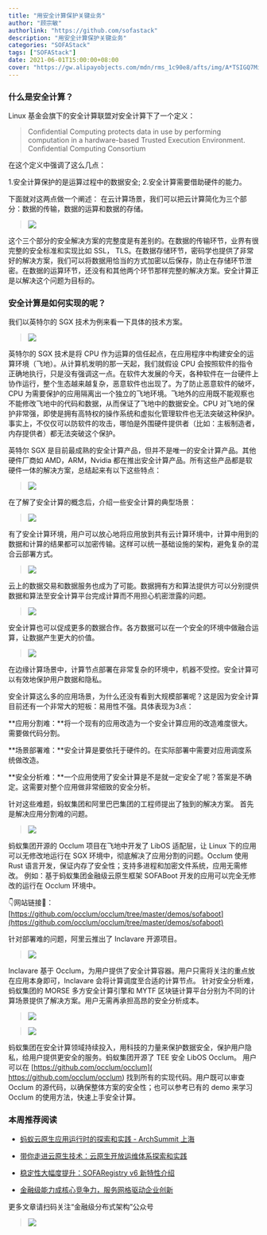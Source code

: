 ```yaml
---
title: "用安全计算保护关键业务"
author: "顾宗敏"
authorlink: "https://github.com/sofastack"
description: "用安全计算保护关键业务"
categories: "SOFAStack"
tags: ["SOFAStack"]
date: 2021-06-01T15:00:00+08:00
cover: "https://gw.alipayobjects.com/mdn/rms_1c90e8/afts/img/A*TSIGQ7MiwSAAAAAAAAAAAAAAARQnAQ"
---
```


### 什么是安全计算？   

Linux 基金会旗下的安全计算联盟对安全计算下了一个定义：
>Confidential Computing protects data in use by performing computation in a hardware-based Trusted Execution Environment.
Confidential Computing Consortium

在这个定义中强调了这么几点：

1.安全计算保护的是运算过程中的数据安全;
2.安全计算需要借助硬件的能力。

下面就对这两点做一个阐述：
在云计算场景，我们可以把云计算简化为三个部分：数据的传输，数据的运算和数据的存储。

>![](https://gw.alipayobjects.com/mdn/sofastack/afts/img/A*nBdvRIoRVXEAAAAAAAAAAAAAARQnAQ)

这个三个部分的安全解决方案的完整度是有差别的。在数据的传输环节，业界有很完整的安全标准和实现比如 SSL， TLS。在数据存储环节，密码学也提供了非常好的解决方案，我们可以将数据用恰当的方式加密以后保存，防止在存储环节泄密。在数据的运算环节，还没有和其他两个环节那样完整的解决方案。安全计算正是以解决这个问题为目标的。

### 安全计算是如何实现的呢？    

我们以英特尔的 SGX 技术为例来看一下具体的技术方案。

>![](https://gw.alipayobjects.com/mdn/sofastack/afts/img/A*VXtTSJ-O9goAAAAAAAAAAAAAARQnAQ)

英特尔的 SGX 技术是将 CPU 作为运算的信任起点，在应用程序中构建安全的运算环境（飞地）。从计算机发明的那一天起，我们就假设 CPU 会按照软件的指令正确地执行，只是没有强调这一点。在软件大发展的今天，各种软件在一台硬件上协作运行，整个生态越来越复杂，恶意软件也出现了。为了防止恶意软件的破坏，CPU 为需要保护的应用隔离出一个独立的飞地环境。飞地外的应用既不能观察也不能修改飞地中的代码和数据，从而保证了飞地中的数据安全。CPU 对飞地的保护非常强，即使是拥有高特权的操作系统和虚拟化管理软件也无法突破这种保护。事实上，不仅仅可以防软件的攻击，哪怕是外围硬件提供者（比如：主板制造者，内存提供者）都无法突破这个保护。

英特尔 SGX 是目前最成熟的安全计算产品，但并不是唯一的安全计算产品。其他硬件厂商如 AMD，ARM，Nvidia 都在推出安全计算产品。所有这些产品都是软硬件一体的解决方案，总结起来有以下这些特点：

>![](https://gw.alipayobjects.com/mdn/sofastack/afts/img/A*qhNzR7MAOYsAAAAAAAAAAAAAARQnAQ)

在了解了安全计算的概念后，介绍一些安全计算的典型场景：

>![](https://gw.alipayobjects.com/mdn/sofastack/afts/img/A*kZLuQLWj6fIAAAAAAAAAAAAAARQnAQ)

有了安全计算环境，用户可以放心地将应用放到共有云计算环境中，计算中用到的数据和计算的结果都可以加密传输。这样可以统一基础设施的架构，避免复杂的混合云部署方式。

>![](https://gw.alipayobjects.com/mdn/sofastack/afts/img/A*snJnSIFT1-oAAAAAAAAAAAAAARQnAQ)

云上的数据交易和数据服务也成为了可能。数据拥有方和算法提供方可以分别提供数据和算法至安全计算平台完成计算而不用担心机密泄露的问题。

>![](https://gw.alipayobjects.com/mdn/sofastack/afts/img/A*9bpOT6JaC5MAAAAAAAAAAAAAARQnAQ)

安全计算也可以促成更多的数据合作。各方数据可以在一个安全的环境中做融合运算，让数据产生更大的价值。

>![](https://gw.alipayobjects.com/mdn/sofastack/afts/img/A*8iw9R6EK8n0AAAAAAAAAAAAAARQnAQ)

在边缘计算场景中，计算节点部署在非常复杂的环境中，机器不受控。安全计算可以有效地保护用户数据和隐私。

安全计算这么多的应用场景，为什么还没有看到大规模部署呢？这是因为安全计算目前还有一个非常大的短板：易用性不强。具体表现为3点：

**应用分割难：**将一个现有的应用改造为一个安全计算应用的改造难度很大。需要做代码分割。

**场景部署难：**安全计算是要依托于硬件的。在实际部署中需要对应用调度系统做改造。

**安全分析难：**一个应用使用了安全计算是不是就一定安全了呢？答案是不确定。这需要对整个应用做非常细致的安全分析。

针对这些难题，蚂蚁集团和阿里巴巴集团的工程师提出了独到的解决方案。
首先是解决应用分割难的问题。

>![](https://gw.alipayobjects.com/mdn/sofastack/afts/img/A*yqzJQJTyfHUAAAAAAAAAAAAAARQnAQ)

蚂蚁集团开源的 Occlum 项目在飞地中开发了 LibOS 适配层，让 Linux 下的应用可以无修改地运行在 SGX 环境中，彻底解决了应用分割的问题。Occlum 使用 Rust 语言开发，保证内存了安全性；支持多进程和加密文件系统，应用无需修改。
例如：基于蚂蚁集团金融级云原生框架 SOFABoot 开发的应用可以完全无修改的运行在 Occlum 环境中。

👇网站链接🔗：
[https://github.com/occlum/occlum/tree/master/demos/sofaboot](https://github.com/occlum/occlum/tree/master/demos/sofaboot)

针对部署难的问题，阿里云推出了 Inclavare 开源项目。

>![](https://gw.alipayobjects.com/mdn/sofastack/afts/img/A*vVYgTZ2CxbgAAAAAAAAAAAAAARQnAQ)

Inclavare 基于 Occlum，为用户提供了安全计算容器。用户只需将关注的重点放在应用本身即可，Inclavare 会将计算调度至合适的计算节点。
针对安全分析难，蚂蚁集团的 MORSE 多方安全计算引擎和 MYTF 区块链计算平台分别为不同的计算场景提供了解决方案。用户无需再承担高昂的安全分析成本。

>![](https://gw.alipayobjects.com/mdn/sofastack/afts/img/A*3W1qQ60TN9cAAAAAAAAAAAAAARQnAQ)

>![](https://gw.alipayobjects.com/mdn/sofastack/afts/img/A*7_UWQLOnt9QAAAAAAAAAAAAAARQnAQ)

蚂蚁集团在安全计算领域持续投入，用科技的力量来保护数据安全，保护用户隐私，给用户提供更安全的服务。蚂蚁集团开源了 TEE 安全 LibOS Occlum。
用户可以在 [https://github.com/occlum/occlum]( https://github.com/occlum/occlum) 找到所有的实现代码。用户既可以审查 Occlum 的源代码，以确保整体方案的安全性；也可以参考已有的 demo 来学习 Occlum 的使用方法，快速上手安全计算。

### 本周推荐阅读

- [蚂蚁云原生应用运行时的探索和实践 - ArchSummit 上海](https://mp.weixin.qq.com/s?__biz=MzUzMzU5Mjc1Nw==&mid=2247487717&idx=1&sn=ca9452cdc10989f61afbac2f012ed712&chksm=faa0ff3fcdd77629d8e5c8f6c42af3b4ea227ee3da3d5cdf297b970f51d18b8b1580aac786c3&scene=21)

- [带你走进云原生技术：云原生开放运维体系探索和实践](https://mp.weixin.qq.com/s?__biz=MzUzMzU5Mjc1Nw==&mid=2247488044&idx=1&sn=ef6300d4b451723aa5001cd3deb17fbc&chksm=faa0fdf6cdd774e03ccd9130099674720a81e7e109ecf810af147e08778c6582636769646490&scene=21)

- [稳定性大幅度提升：SOFARegistry v6 新特性介绍](https://mp.weixin.qq.com/s?__biz=MzUzMzU5Mjc1Nw==&mid=2247488131&idx=1&sn=cd0b101c2db86b1d28e9f4fe07b0446e&chksm=faa0fd59cdd7744f14deeffd3939d386cff6cecdde512aa9ad00cef814c033355ac792001377&scene=21)

- [金融级能力成核心竞争力，服务网格驱动企业创新](https://mp.weixin.qq.com/s?__biz=MzUzMzU5Mjc1Nw==&mid=2247487660&idx=1&sn=d5506969b7eb25efcbf52b45a864eada&chksm=faa0ff76cdd77660de430da730036022fff6d319244731aeee5d41d08e3a60c23af4ee6e9bb2&scene=21)

更多文章请扫码关注“金融级分布式架构”公众号

>![](https://gw.alipayobjects.com/mdn/rms_95b965/afts/img/A*s3UzR6VeQ6cAAAAAAAAAAAAAARQnAQ)
